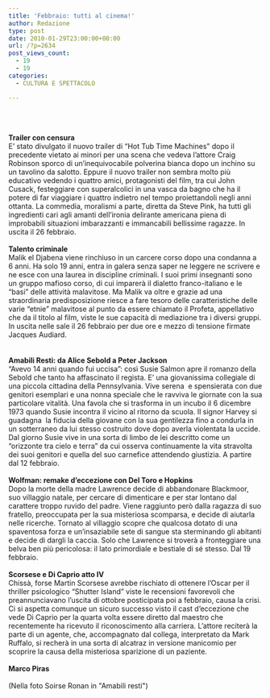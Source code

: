 ```yaml
---
title: 'Febbraio: tutti al cinema!'
author: Redazione
type: post
date: 2010-01-29T23:00:00+00:00
url: /?p=2634
post_views_count:
  - 19
  - 19
categories:
  - CULTURA E SPETTACOLO

---
```

&nbsp;

<div>
  &nbsp;
</div>

<div>
  <strong>Trailer con censura</strong>
</div>

<div>
  E&#8217; stato divulgato il nuovo trailer di &ldquo;Hot Tub Time Machines&rdquo; dopo il precedente vietato ai minori per una scena che vedeva l&#8217;attore Craig Robinson sporco di un&#8217;inequivocabile polverina bianca dopo un inchino su un tavolino da salotto. Eppure il nuovo trailer non sembra molto pi&ugrave; educativo vedendo i quattro amici, protagonisti del film, tra cui John Cusack, festeggiare con superalcolici in una vasca da bagno che ha il potere di far viaggiare i quattro indietro nel tempo proiettandoli negli anni ottanta. La commedia, moralismi a parte, diretta da Steve Pink, ha tutti gli ingredienti cari agli amanti dell&#8217;ironia delirante americana piena di improbabili situazioni imbarazzanti e immancabili bellissime ragazze. In uscita il 26 febbraio.
</div>

<div>
  &nbsp;
</div>

<div>
  <strong>Talento criminale</strong>
</div>

<div>
  Malik el Djabena viene rinchiuso in un carcere corso dopo una condanna a 6 anni. Ha solo 19 anni, entra in galera senza saper ne leggere ne scrivere e ne esce con una laurea in discipline criminali. I suoi primi insegnanti sono un gruppo mafioso corso, di cui imparer&agrave; il dialetto franco&#45;italiano e le &ldquo;basi&rdquo; delle attivit&agrave; malavitose. Ma Malik va oltre e grazie ad una straordinaria predisposizione riesce a fare tesoro delle caratteristiche delle varie &ldquo;etnie&rdquo; malavitose al punto da essere chiamato il Profeta, appellativo che da il titolo al film, viste le sue capacit&agrave; di mediazione tra i diversi gruppi. In uscita nelle sale il 26 febbraio per due ore e mezzo di tensione firmate Jacques Audiard.
</div>

<div>
  &nbsp;
</div>

<div>
  &nbsp;
</div>

<div>
  <strong>Amabili Resti: da Alice Sebold a Peter Jackson</strong>
</div>

<div>
  &ldquo;Avevo 14 anni quando fui uccisa&rdquo;: cos&igrave; Susie Salmon apre il romanzo della Sebold che tanto ha affascinato il regista. E&#8217; una giovanissima collegiale di una piccola cittadina della Pennsylvania. Vive serena &nbsp;e spensierata con due genitori esemplari e una nonna speciale che le ravviva le giornate con la sua particolare vitalit&agrave;. Una favola che si trasforma in un incubo il 6 dicembre 1973 quando Susie incontra il vicino al ritorno da scuola. Il signor Harvey si guadagna &nbsp;la fiducia della giovane con la sua gentilezza fino a condurla in un sotterraneo da lui stesso costruito dove dopo averla violentata la uccide. Dal giorno Susie vive in una sorta di limbo de lei descritto come un &ldquo;orizzonte tra cielo e terra&rdquo; da cui osserva continuamente la vita stravolta dei suoi genitori e quella del suo carnefice attendendo giustizia. A partire dal 12 febbraio.
</div>

<div>
  &nbsp;
</div>

<div>
  <strong>Wolfman: remake d&#8217;eccezione con Del Toro e Hopkins</strong>
</div>

<div>
  Dopo la morte della madre Lawrence decide di abbandonare Blackmoor, suo villaggio natale, per cercare di dimenticare e per star lontano dal carattere troppo ruvido del padre. Viene raggiunto per&ograve; dalla ragazza di suo fratello, preoccupata per la sua misteriosa scomparsa, e decide di aiutarla nelle ricerche. Tornato al villaggio scopre che qualcosa dotato di una spaventosa forza e un&#8217;insaziabile sete di sangue sta sterminando gli abitanti e decide di dargli la caccia. Solo che Lawrence si trover&agrave; a fronteggiare una belva ben pi&ugrave; pericolosa: il lato primordiale e bestiale di s&eacute; stesso. Dal 19 febbraio.
</div>

<div>
  &nbsp;
</div>

<div>
  <strong>Scorsese e Di Caprio atto IV</strong>
</div>

<div>
  Chiss&agrave;, forse Martin Scorsese avrebbe rischiato di ottenere l&#8217;Oscar per il thriller psicologico &ldquo;Shutter Island&rdquo; viste le recensioni favorevoli che preannunciavano l&#8217;uscita di ottobre posticipata poi a febbraio, causa la crisi. Ci si aspetta comunque un sicuro successo visto il cast d&#8217;eccezione che vede Di Caprio per la quarta volta essere diretto dal maestro che recentemente ha ricevuto il riconoscimento alla carriera. L&#8217;attore reciter&agrave; la parte di un agente, che, accompagnato dal collega, interpretato da Mark Ruffalo, si recher&agrave; in una sorta di alcatraz in versione manicomio per scoprire la causa della misteriosa sparizione di un paziente.
</div>

<div>
  &nbsp;
</div>

<div>
  <strong>Marco Piras</strong>
</div>

<div>
  &nbsp;
</div>

<div>
  (Nella foto Soirse Ronan in "Amabili resti")
</div>

<div>
  &nbsp;
</div>

&nbsp;